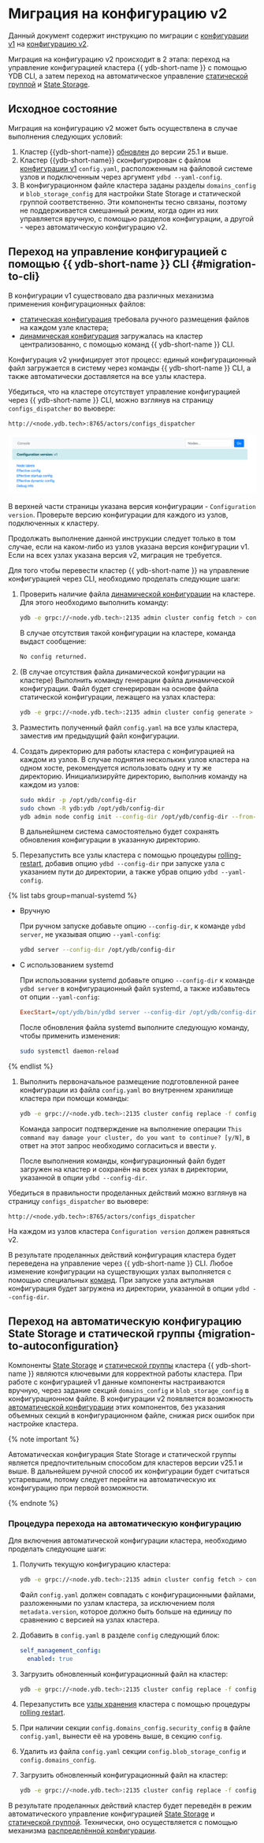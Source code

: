 # Миграция на конфигурацию v2

Данный документ содержит инструкцию по миграции с [конфигурации v1](../before-v25.1/configuration-management/config-overview.md) на [конфигурацию v2](../../../configuration-management/index.md).

Миграция на конфигурацию v2 происходит в 2 этапа: переход на управление конфигурацией кластера {{ ydb-short-name }} с помощью YDB CLI, а затем переход на автоматическое управление [статической группой](../../../../concepts/glossary.md#state-storage) и [State Storage](../../../../concepts/glossary.md#static-group).

## Исходное состояние

Миграция на конфигурацию v2 может быть осуществлена в случае выполнения следующих условий:

1. Кластер {{ydb-short-name}} [обновлен](../../../maintenance/upgrade.md) до версии 25.1 и выше.
1. Кластер {{ydb-short-name}} сконфигурирован с файлом [конфигурации v1](../before-v25.1/configuration-management/config-overview.md#static-config) `config.yaml`, расположенным на файловой системе узлов и подключенным через аргумент `ydbd --yaml-config`.
1. В конфигурационном файле кластера заданы разделы `domains_config` и `blob_storage_config` для настройки State Storage и статической группой соответственно. Эти компоненты тесно связаны, поэтому не поддерживается смешанный режим, когда один из них управляется вручную, с помощью разделов конфигурации, а другой - через автоматическую конфигурацию v2.

## Переход на управление конфигурацией с помощью {{ ydb-short-name }} CLI {#migration-to-cli}

В конфигурации v1 существовало два различных механизма применения конфигурационных файлов:

- [статическая конфигурация](../before-v25.1/configuration-management/config-overview.md#static-config) требовала ручного размещения файлов на каждом узле кластера;
- [динамическая конфигурация](../before-v25.1/configuration-management/config-overview.md#dynamic-config) загружалась на кластер централизованно, с помощью команд {{ ydb-short-name }} CLI.

Конфигурация v2 унифицирует этот процесс: единый конфигурационный файл загружается в систему через команды {{ ydb-short-name }} CLI, а также автоматически доставляется на все узлы кластера.

Убедиться, что на кластере отсутствует управление конфигурацией через {{ ydb-short-name }} CLI, можно взглянув на страницу `configs_dispatcher` во вьювере:

```text
http://<node.ydb.tech>:8765/actors/configs_dispatcher
```

![configs-dispatcher-page](./_assets/viewer-v1.png)


В верхней части страницы указана версия конфигурации - `Configuration version`. Проверьте версию конфигурации для каждого из узлов, подключенных к кластеру.

Продолжать выполнение данной инструкции следует только в том случае, если на каком-либо из узлов указана версия конфигурации v1. Если на всех узлах указана версия v2, миграция не требуется.

Для того чтобы перевести кластер {{ ydb-short-name }} на управление конфигурацией через CLI, необходимо проделать следующие шаги:

1. Проверить наличие файла [динамической конфигурации](../before-v25.1/configuration-management/config-overview.md#dynamic-config) на кластере. Для этого необходимо выполнить команду:

    ```bash
    ydb -e grpc://<node.ydb.tech>:2135 admin cluster config fetch > config.yaml
    ```

    В случае отсутствия такой конфигурации на кластере, команда выдаст сообщение:

    ```bash
    No config returned.
    ```

1. (В случае отсутствия файла динамической конфигурации на кластере) Выполнить команду генерации файла динамической конфигурации. Файл будет сгенерирован на основе файла статической конфигурации, лежащего на узлах кластера:

    ```bash
    ydb -e grpc://<node.ydb.tech>:2135 admin cluster config generate > config.yaml
    ```

1. Разместить полученный файл `config.yaml` на все узлы кластера, заместив им предыдущий файл конфигурации.

1. Создать директорию для работы кластера с конфигурацией на каждом из узлов. В случае поднятия нескольких узлов кластера на одном хосте, рекомендуется использовать одну и ту же директорию. Инициализируйте директорию, выполнив команду на каждом из узлов:

    ```bash
    sudo mkdir -p /opt/ydb/config-dir
    sudo chown -R ydb:ydb /opt/ydb/config-dir
    ydb admin node config init --config-dir /opt/ydb/config-dir --from-config /opt/ydb/cfg/config.yaml
    ```

    В дальнейшнем система самостоятельно будет сохранять обновления конфигурации в указанную директорию.

1. Перезапустить все узлы кластера с помощью процедуры [rolling-restart](../../../../maintenance/manual/node_restarting.md), добавив опцию `ydbd --config-dir` при запуске узла с указанием пути до директории, а также убрав опцию `ydbd --yaml-config`.

{% list tabs group=manual-systemd %}

- Вручную

  При ручном запуске добавьте опцию `--config-dir`, к команде `ydbd server`, не указывая опцию `--yaml-config`:

  ```bash
  ydbd server --config-dir /opt/ydb/config-dir
  ```

- С использованием systemd

  При использовании systemd добавьте опцию `--config-dir` к команде `ydbd server` в конфигурационный файл systemd, а также избавьтесь от опции `--yaml-config`:

  ```ini
  ExecStart=/opt/ydb/bin/ydbd server --config-dir /opt/ydb/config-dir
  ```

  После обновления файла systemd выполните следующую команду, чтобы применить изменения:

  ```bash
  sudo systemctl daemon-reload
  ```

{% endlist %}

1. Выполнить первоначальное размещение подготовленной ранее конфигурации из файла `config.yaml` во внутреннем хранилище кластера при помощи команды:

    ```bash
    ydb -e grpc://<node.ydb.tech>:2135 cluster config replace -f config.yaml
    ```

    Команда запросит подтверждение на выполнение операции `This command may damage your cluster, do you want to continue? [y/N]`, в ответ на этот запрос необходимо согласиться и ввести `y`.

    После выполнения команды, конфигурационный файл будет загружен на кластер и сохранён на всех узлах в директории, указанной в опции `ydbd --config-dir`.

Убедиться в правильности проделанных действий можно взглянув на страницу `configs_dispatcher` во вьювере:

```text
http://<node.ydb.tech>:8765/actors/configs_dispatcher
```

На каждом из узлов кластера `Configuration version` должен равняться v2.

В результате проделанных действий конфигурация кластера будет переведена на управление через {{ ydb-short-name }} CLI. Любое изменение конфигурации на существующих узлах выполняется с помощью специальных [команд](../update-config.md). При запуске узла актульная конфигурация будет загружена из директории, указанной в опции `ydbd --config-dir`.

## Переход на автоматическую конфигурацию State Storage и статической группы {migration-to-autoconfiguration}

Компоненты [State Storage](../../../../concepts/glossary.md#state-storage) и [статической группы](../../../../concepts/glossary.md#static-group) кластера {{ ydb-short-name }} являются ключевыми для корректной работы кластера. При работе с конфигурацией v1 данные компоненты настраиваются вручную, через задание секций `domains_config` и `blob_storage_config` в конфигурационном файле.
В конфигурации v2 появляется возможность [автоматической конфигурации](../../../configuration-management/index.md) этих компонентов, без указания объемных секций в конфигурационном файле, снижая риск ошибок при настройке кластера.


{% note important %}

Автоматическая конфигурация State Storage и статической группы  является предпочтительным способом для кластеров версии v25.1 и выше. В дальнейшем ручной способ их конфигурации  будет считаться устаревшим, потому следует перейти на автоматическую их конфигурацию при первой возможности.

{% endnote %}

### Процедура перехода на автоматическую конфигурацию

Для включения автоматической конфигурации кластера, необходимо проделать следующие шаги:

1. Получить текущую конфигурацию кластера:

    ```bash
    ydb -e grpc://<node.ydb.tech>:2135 admin cluster config fetch > config.yaml
    ```

    Файл `config.yaml` должен совпадать с конфигурационными файлами, разложенными по узлам кластера, за исключением поля `metadata.version`, которое должно быть больше на единицу по сравнению с версией на узлах кластера.

1. Добавить в `config.yaml` в разделе `config` следующий блок:

    ```yaml
    self_management_config:
      enabled: true
    ```

1. Загрузить обновленный конфигурационный файл на кластер:

    ```bash
    ydb -e grpc://<node.ydb.tech>:2135 cluster config replace -f config.yaml
    ```

1. Перезапустить все [узлы хранения](../../../../concepts/glossary.md#storage-node) кластера с помощью процедуры [rolling restart](../../../../reference/ydbops/rolling-restart-scenario.md).
1. При наличии секции `config.domains_config.security_config` в файле `config.yaml`, вынести её на уровень выше, в секцию `config`.
1. Удалить из файла `config.yaml` секции `config.blob_storage_config` и `config.domains_config`.
1. Загрузить обновленный конфигурационный файл на кластер:

    ```bash
    ydb -e grpc://<node.ydb.tech>:2135 cluster config replace -f config.yaml
    ```

В результате проделанных действий кластер будет переведён в режим автоматического управление конфигурацией [State Storage](../../../../reference/configuration/index.md#domains-state) и [статической группой](../../../../reference/configuration/index.md#blob_storage_config). Технически, оно осуществляется с помощью механизма [распределённой конфигурации](../../../../concepts/glossary.md#distributed-configuration).

